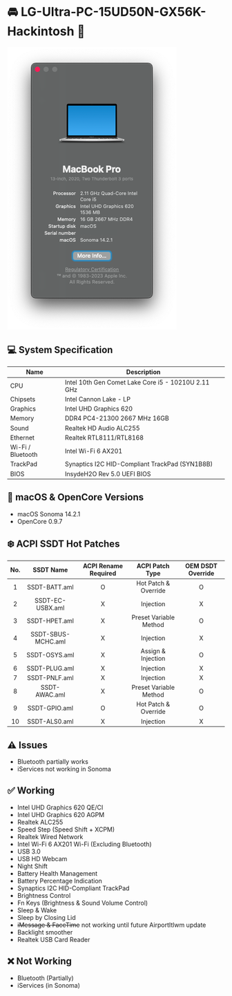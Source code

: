 # 🚘 LG-Ultra-PC-15UD50N-GX56K-Hackintosh 🚙

![About This Mac](about-this-mac.png)

## 💻 System Specification
| Name | Description |
| - | - |
| CPU | Intel 10th Gen Comet Lake Core i5 - 10210U 2.11 GHz |
| Chipsets | Intel Cannon Lake - LP |
| Graphics | Intel UHD Graphics 620 |
| Memory | DDR4 PC4-21300 2667 MHz 16GB |
| Sound | Realtek HD Audio ALC255 |
| Ethernet | Realtek RTL8111/RTL8168 |
| Wi-Fi / Bluetooth | Intel Wi-Fi 6 AX201 |
| TrackPad | Synaptics I2C HID-Compliant TrackPad (SYN1B8B) |
| BIOS | InsydeH2O Rev 5.0 UEFI BIOS |

## 🍎 macOS & OpenCore Versions
- macOS Sonoma 14.2.1
- OpenCore 0.9.7

## ❄️ ACPI SSDT Hot Patches
| No. | SSDT Name | ACPI Rename Required | ACPI Patch Type | OEM DSDT Override |
|:-:|:-:|:-:|:-:|:-:|
| 1 | SSDT-BATT.aml | O | Hot Patch & Override | O |
| 2 | SSDT-EC-USBX.aml | X | Injection | X |
| 3 | SSDT-HPET.aml | X | Preset Variable Method | O |
| 4 | SSDT-SBUS-MCHC.aml | X | Injection | X |
| 5 | SSDT-OSYS.aml | X | Assign & Injection | O |
| 6 | SSDT-PLUG.aml | X | Injection | X |
| 7 | SSDT-PNLF.aml | X | Injection | X |
| 8 | SSDT-AWAC.aml | X | Preset Variable Method | O |
| 9 | SSDT-GPIO.aml | O | Hot Patch & Override | O |
| 10 | SSDT-ALS0.aml | X | Injection | X |

## ⚠️ Issues
- Bluetooth partially works
- iServices not working in Sonoma

## ✅ Working
- Intel UHD Graphics 620 QE/CI
- Intel UHD Graphics 620 AGPM
- Realtek ALC255
- Speed Step (Speed Shift + XCPM)
- Realtek Wired Network
- Intel Wi-Fi 6 AX201 Wi-Fi (Excluding Bluetooth)
- USB 3.0
- USB HD Webcam
- Night Shift
- Battery Health Management
- Battery Percentage Indication
- Synaptics I2C HID-Compliant TrackPad
- Brightness Control
- Fn Keys (Brightness & Sound Volume Control)
- Sleep & Wake
- Sleep by Closing Lid
- ~~iMessage & FaceTime~~ not working until future AirportItlwm update
- Backlight smoother
- Realtek USB Card Reader

## ❌ Not Working
- Bluetooth (Partially)
- iServices (in Sonoma)